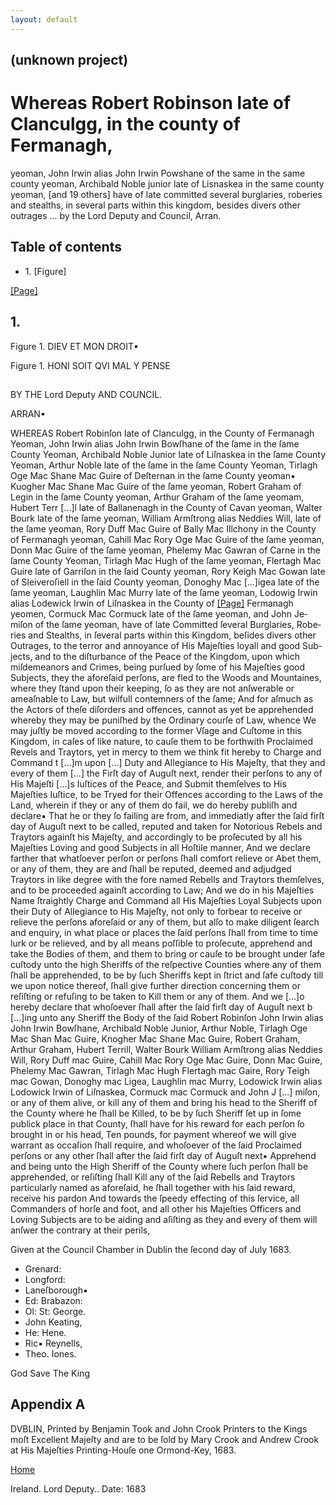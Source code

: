 ```yaml
---
layout: default
---
```

## (unknown project)

# Whereas Robert Robinson late of Clanculgg, in the county of Fermanagh,
yeoman, John Irwin alias John Irwin Powshane of the same in the same county
yeoman, Archibald Noble junior late of Lisnaskea in the same county yeoman,
[and 19 others] have of late committed several burglaries, roberies and
stealths, in several parts within this kingdom, besides divers other outrages
... by the Lord Deputy and Council, Arran.

## Table of contents

  * 1\. [Figure]

[[Page]](http://eebo.chadwyck.com/downloadtiff?vid=104910&page=1)

## 1\.

Figure 1. DIEV ET MON DROIT▪

Figure 1. HONI SOIT QVI MAL Y PENSE

##  
BY THE Lord Deputy AND COUNCIL.

ARRAN▪

WHEREAS Robert Robinſon late of Clanculgg, in the County of Fermanagh Yeoman,
John Irwin a­lias John Irwin Bowſhane of the ſame in the ſame County Yeoman,
Archibald Noble Junior late of Liſnaskea in the ſame County Yeoman, Arthur
No­ble late of the ſame in the ſame County Yeoman, Tirlagh Oge Mac Shane Mac
Guire of Deſternan in the ſame County yeoman▪ Kuogher Mac Shane Mac Guire of
the ſame yeoman, Robert Graham of Legin in the ſame County yeoman, Arthur
Graham of the ſame yeomam, Hubert Terr [...]l late of Ballane­nagh in the
County of Cavan yeoman, Walter Bourk late of the ſame yeoman, William
Armſtrong alias Neddies Will, late of the ſame yeo­man, Rory Duff Mac Guire of
Bally Mac Illchony in the County of Fermanagh yeoman, Cahill Mac Rory Oge Mac
Guire of the ſame yeoman, Donn Mac Guire of the ſame yeoman, Phelemy Mac
Gawran of Carne in the ſame County Yeoman, Tirlagh Mac Hugh of the ſame
yeoman, Flertagh Mac Guire late of Garriſon in the ſaid County yeoman, Rory
Keigh Mac Gowan late of Sleiveroſiell in the ſaid County yeo­man, Donoghy Mac
[...]igea late of the ſame yeoman, Laughlin Mac Murry late of the ſame yeoman,
Lodowig Irwin alias Lodewick Irwin of Liſnaskea in the County of
[[Page]](http://eebo.chadwyck.com/downloadtiff?vid=104910&page=2) Fermanagh
yeomen, Cormuck Mac Cormuck late of the ſame yeoman, and John Je­miſon of the
ſame yeoman, have of late Committed ſeveral Burglaries, Robe­ries and
Stealths, in ſeveral parts within this Kingdom, beſides divers other Outrages,
to the terror and annoyance of His Majeſties loyall and good Sub­jects, and to
the diſturbance of the Peace of the Kingdom, upon which miſdemea­nors and
Crimes, being purſued by ſome of his Majeſties good Subjects, they the
aforeſaid perſons, are fled to the Woods and Mountaines, where they ſtand upon
their keeping, ſo as they are not anſwerable or ameaſnable to Law, but wilfull
contemners of the ſame; And for aſmuch as the Actors of theſe diſ­orders and
offences, cannot as yet be apprehended whereby they may be puniſh­ed by the
Ordinary courſe of Law, whence We may juſtly be moved according to the former
Vſage and Cuſtome in this Kingdom, in caſes of like nature, to cauſe them to
be forthwith Proclaimed Revels and Traytors, yet in mercy to them we think fit
hereby to Charge and Command t [...]m upon  [...] Duty and Allegiance to His
Majeſty, that they and every of them  [...] the Firſt day of Auguſt next,
render their perſons to any of His Majeſti [...]s Iuſtices of the Peace, and
Submit themſelves to His Majeſties Iuſtice, to be Tryed for their Offences
according to the Laws of the Land, wherein if they or any of them do fail, we
do hereby publiſh and declare▪ That he or they ſo failing are from, and
immediatly after the ſaid firſt day of Auguſt next to be called, reputed and
taken for Notorious Rebels and Traytors againſt his Majeſty, and ac­cordingly
to be proſecuted by all his Majeſties Loving and good Subjects in all Hoſtile
manner, And we declare farther that whatſoever perſon or perſons ſhall comfort
relieve or Abet them, or any of them, they are and ſhall be reputed, deemed
and adjudged Traytors in like degree with the fore named Rebells and Traytors
themſelves, and to be proceeded againſt according to Law; And we do in his
Majeſties Name ſtraightly Charge and Command all His Majeſties Loyal Subjects
upon their Duty of Allegiance to His Majeſty, not only to forbear to receive
or relieve the perſons aforeſaid or any of them, but alſo to make diligent
ſearch and enquiry, in what place or places the ſaid perſons ſhall from time
to time lurk or be relieved, and by all means poſſible to proſecute,
ap­prehend and take the Bodies of them, and them to bring or cauſe to be
brought under ſafe cuſtody unto the high Sheriffs of the reſpective Counties
where a­ny of them ſhall be apprehended, to be by ſuch Sheriffs kept in ſtrict
and ſafe cuſtody till we upon notice thereof, ſhall give further direction
concerning them or reſiſting or refuſing to be taken to Kill them or any of
them. And we  [...]o hereby declare that whoſoever ſhall after the ſaid firſt
day of Auguſt next b [...]ing unto any Sheriff the Body of the ſaid Robert
Robinſon John Irwin alias John Irwin Bowſhane, Archibald Noble Junior, Arthur
Noble, Tirlagh Oge Mac Shan Mac Guire, Knogher Mac Shane Mac Guire, Robert
Graham, Arthur Graham, Hubert Terrill, Walter Bourk William Armſtrong alias
Neddies Will, Rory Duff mac Guire, Cahill Mac Rory Oge Mac Guire, Donn Mac
Guire, Phelemy Mac Gawran, Tirlagh Mac Hugh Flertagh mac Gaire, Rory Teigh mac
Gowan, Donoghy mac Ligea, Laughlin mac Murry, Lodowick Irwin alias Lodowick
Irwin of Liſnaskea, Cormuck mac Cormuck and John J [...] ­miſon, or any of
them alive, or kill any of them and bring his head to the Sheriff of the
County where he ſhall be Killed, to be by ſuch Sheriff ſet up in ſome publick
place in that County, ſhall have for his reward for each perſon ſo brought in
or his head, Ten pounds, for payment whereof we will give warrant as occaſion
ſhall require, and whoſoever of the ſaid Proclaimed perſons or any other ſhall
after the ſaid firſt day of Auguſt next▪ Apprehend and being unto the High
Sheriff of the County where ſuch perſon ſhall be apprehended, or reſiſting
ſhall Kill any of the ſaid Rebells and Traytors particularly named as
afore­ſaid, he ſhall together with his ſaid reward, receive his pardon And
towards the ſpeedy effecting of this ſervice, all Commanders of horſe and
foot, and all other his Majeſties Officers and Loving Subjects are to be
aiding and aſiſting as they and every of them will anſwer the contrary at
their perils,

Given at the Council Chamber in Dublin the ſecond day of July 1683.

  * Grenard:
  * Longford: 
  * Laneſborough▪
  * Ed: Brabazon: 
  * Ol: St: George.
  * John Keating,
  * He: Hene.
  * Ric▪ Reynells,
  * Theo. Iones.

God Save The King

## Appendix A

DVBLIN, Printed by Benjamin Took and John Crook Printers to the Kings moſt
Excellent Majeſty and are to be ſold by Mary Crook and Andrew Crook at His
Majeſties Printing-Houſe one Ormond-Key, 1683.

[Home](/)

Ireland. Lord Deputy.. Date: 1683  

